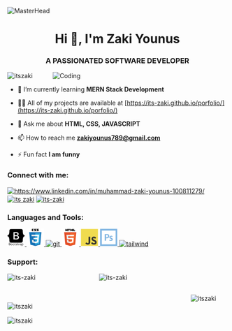 ![MasterHead](https://camo.githubusercontent.com/5b1d292467a7b41f288e50d450674ef3cfb99862405c58b6d440957ae3519c22/68747470733a2f2f666972656261736573746f726167652e676f6f676c65617069732e636f6d2f76302f622f666c6578692d636f64696e672e61707073706f742e636f6d2f6f2f64656d706769372d35323066386435662d363364342d343435332d383832322d6462633134396165323766382e6769663f616c743d6d6564696126746f6b656e3d39316330633762322d393363332d343032392d623031312d316138373033633537333064)

<h1 align="center">Hi 👋, I'm Zaki Younus</h1>
<h3 align="center">A PASSIONATED SOFTWARE DEVELOPER</h3>
<img align="right" alt="Coding" width="400" src="https://user-images.githubusercontent.com/69011963/137184767-79a13ec7-1bb3-4341-a6da-3a149c9c159a.gif">

<p align="left"> <img src="https://komarev.com/ghpvc/?username=itszaki&label=Profile%20views&color=0e75b6&style=flat" alt="itszaki" /> </p>

- 🌱 I’m currently learning **MERN Stack Development**

- 👨‍💻 All of my projects are available at [https://its-zaki.github.io/porfolio/](https://its-zaki.github.io/porfolio/)

- 💬 Ask me about **HTML, CSS, JAVASCRIPT**

- 📫 How to reach me **zakiyounus789@gmail.com**

- ⚡ Fun fact **I am funny**

<h3 align="left">Connect with me:</h3>
<p align="left">
<a href="https://linkedin.com/in/https://www.linkedin.com/in/muhammad-zaki-younus-100811279/" target="blank"><img align="center" src="https://raw.githubusercontent.com/rahuldkjain/github-profile-readme-generator/master/src/images/icons/Social/linked-in-alt.svg" alt="https://www.linkedin.com/in/muhammad-zaki-younus-100811279/" height="30" width="40" /></a>
<a href="https://fb.com/its zaki" target="blank"><img align="center" src="https://raw.githubusercontent.com/rahuldkjain/github-profile-readme-generator/master/src/images/icons/Social/facebook.svg" alt="its zaki" height="30" width="40" /></a>
<a href="https://instagram.com/its-zaki" target="blank"><img align="center" src="https://raw.githubusercontent.com/rahuldkjain/github-profile-readme-generator/master/src/images/icons/Social/instagram.svg" alt="its-zaki" height="30" width="40" /></a>
</p>

<h3 align="left">Languages and Tools:</h3>
<p align="left"> <a href="https://getbootstrap.com" target="_blank" rel="noreferrer"> <img src="https://raw.githubusercontent.com/devicons/devicon/master/icons/bootstrap/bootstrap-plain-wordmark.svg" alt="bootstrap" width="40" height="40"/> </a> <a href="https://www.w3schools.com/css/" target="_blank" rel="noreferrer"> <img src="https://raw.githubusercontent.com/devicons/devicon/master/icons/css3/css3-original-wordmark.svg" alt="css3" width="40" height="40"/> </a> <a href="https://git-scm.com/" target="_blank" rel="noreferrer"> <img src="https://www.vectorlogo.zone/logos/git-scm/git-scm-icon.svg" alt="git" width="40" height="40"/> </a> <a href="https://www.w3.org/html/" target="_blank" rel="noreferrer"> <img src="https://raw.githubusercontent.com/devicons/devicon/master/icons/html5/html5-original-wordmark.svg" alt="html5" width="40" height="40"/> </a> <a href="https://developer.mozilla.org/en-US/docs/Web/JavaScript" target="_blank" rel="noreferrer"> <img src="https://raw.githubusercontent.com/devicons/devicon/master/icons/javascript/javascript-original.svg" alt="javascript" width="40" height="40"/> </a> <a href="https://www.photoshop.com/en" target="_blank" rel="noreferrer"> <img src="https://raw.githubusercontent.com/devicons/devicon/master/icons/photoshop/photoshop-line.svg" alt="photoshop" width="40" height="40"/> </a> <a href="https://tailwindcss.com/" target="_blank" rel="noreferrer"> <img src="https://www.vectorlogo.zone/logos/tailwindcss/tailwindcss-icon.svg" alt="tailwind" width="40" height="40"/> </a> </p>

<h3 align="left">Support:</h3>
<p><a href="https://www.buymeacoffee.com/its-zaki"> <img align="left" src="https://cdn.buymeacoffee.com/buttons/v2/default-yellow.png" height="50" width="210" alt="its-zaki" /></a><a href="https://ko-fi.com/its-zaki"> <img align="left" src="https://cdn.ko-fi.com/cdn/kofi3.png?v=3" height="50" width="210" alt="its-zaki" /></a></p><br><br>

<p><img align="left" src="https://github-readme-stats.vercel.app/api/top-langs?username=itszaki&show_icons=true&locale=en&layout=compact" alt="itszaki" /></p>

<p>&nbsp;<img align="center" src="https://github-readme-stats.vercel.app/api?username=itszaki&show_icons=true&locale=en" alt="itszaki" /></p>

<p><img align="center" src="https://github-readme-streak-stats.herokuapp.com/?user=itszaki&" alt="itszaki" /></p>
